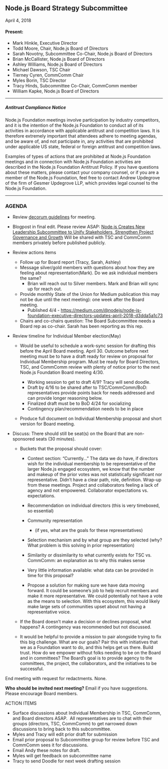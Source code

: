 ## Node.js Board Strategy Subcommittee

April 4, 2018

#### Present: 

- Mark Hinkle, Executive Director
- Todd Moore, Chair, Node.js Board of Directors
- Sarah Novotny, Subcommittee Co-Chair, Node.js Board of Directors
- Brian McCallister, Node.js Board of Directors
- Ashley Williams, Node.js Board of Directors
- Michael Dawson, TSC Chair
- Tierney Cyren, CommComm Chair
- Myles Borin, TSC Director
- Tracy Hinds, Subcommittee Co-Chair, CommComm member
- William Kapke, Node.js Board of Directors

* * *
##### Antitrust Compliance Notice
Node.js Foundation meetings involve participation by industry competitors, and it is the 
intention of the Node.js Foundation to conduct all of its activities in accordance with 
applicable antitrust and competition laws. It is therefore extremely important that 
attendees adhere to meeting agendas, and be aware of, and not participate in, any 
activities that are prohibited under applicable US state, federal or foreign antitrust
and competition laws. 

Examples of types of actions that are prohibited at Node.js Foundation meetings and in 
connection with Node.js Foundation activities are described in the Node.js Foundation 
Antitrust Policy. If you have questions about these matters, please contact your company
counsel, or if you are a member of the Node.js Foundation, feel free to contact Andrew 
Updegrove of the firm of Gesmer Updegrove LLP, which provides legal counsel to the 
Node.js Foundation.
* * *

### AGENDA

- Review [decorum guidelines](https://github.com/nodejs/admin/blob/master/MemberExpectations.md)
for meeting. 
- Blogpost in final edit. Please review ASAP: [Node.js Creates New Leadership Subcommittee 
to Unify Stakeholders, Strengthen Project Governance and Growth](https://docs.google.com/document/d/18B0i4dK625i6OI4B1PJnX0SjVrE_DJPenUG1KH6BXpw/edit) Will be
shared with TSC and CommComm members privately before published publicly. 
- Review actions items 
    - Follow up for Board report (Tracy, Sarah, Ashley) 
    - Message silver/gold members with questions about how they are feeling about 
    representation(Mark). Do we ask individual members the same? 
        - Brian will reach out to Silver members. Mark and Brian will sync up for reach out. 
    - Provide monthly State of the Union for Medium publication this may not be due until 
    the next meeting): one week after the Board meeting.  
        - Published 4/4 - https://medium.com/@nodejs/node-js-foundation-executive-directors-updates-april-2018-d3dda5a1c73 
    - Chairs and co-chairs question: The Board Subcommittee needs a Board rep as co-chair.
    Sarah has been reporting as this rep.  
- Review timeline for Individual Member election(May) 
    - Would be useful to schedule a work-sync session for drafting this before the April
    Board meeting. April 30. Outcome before next meeting must be to have a draft ready for
    review on proposal for Individual Membership program. Must be ready for Board Directors,
    TSC, and CommComm review with plenty of notice prior to the next Node.js Foundation Board
    meeting 4/30. 
        - Working session to get to draft 4/9? Tracy will send doodle. 
        - Draft by 4/16 to be shared after to TSC/CommComm/BoD: representatives provide points
        back for needs addressed and can provide longer reasoning below. 
        - Finalized draft must be to BoD 4/24 for socializing 
        - Contingency plan/recommendation needs to be in place 

    - Produce full document on Individual Membership proposal and short version for Board meeting. 

- Discuss: There should still be seat(s) on the Board that are non-sponsored seats (30 minutes).  
    - Buckets that the proposal should cover: 
        - Context section: “Currently…” The data we do have, if directors wish for the individual 
        membership to be representative of the larger Node.js engaged ecosystem, we know that the
        number and makeup of the prior votes was not statistically significant nor representative.
        Didn’t have a clear path, role, definition. Wrap-up from these meetings. Project and collaborators
        feeling a lack of agency and not empowered. Collaborator expectations vs. expectations. 
        - Recommendation on individual directors (this is very timeboxed, so essential) 
        - Community representation 
            - (if yes, what are the goals for these representatives) 

        - Selection mechanism and by what group are they selected (why? What problem is this 
        solving in prior representation) 
        - Similarity or dissimilarity to what currently exists for TSC vs. CommComm: an explanation
        as to why this makes sense 
        - Very little information available: what data can be provided in time for this proposal? 
        - Propose a solution for making sure we have data moving forward. It could be someone’s job
        to help recruit members and make it more representative. We could potentially not have a vote
        as the means to selection. With this ecosystem, this would likely make large sets of communities
        upset about not having a representative voice. 

    - If the Board doesn’t make a decision or declines proposal, what happens? A contingency was 
    recommended but not discussed. 
    - It would be helpful to provide a mission to pair alongside trying to fix this big challenge.
    What are our goals? Pair this with initiatives that we as a Foundation want to do, and this helps
    get us there. Build trust. How do we empower without folks needing to be on the Board and in committees?
    The Board’s goal is to provide agency to the committees, the project, the collaborators, and the 
    initiatives to be successful. 

End meeting with request for redactments.
None.

**Who should be invited next meeting?**
Email if you have suggestions. Please encourage Board members. 

ACTION ITEMS

- Surface discussions about Individual Membership in TSC, CommComm, and Board directors ASAP.  All representatives are to chat with their groups (directors, TSC, CommComm) to get narrowed down discussions to bring back to this subcommittee. 
- Myles and Tracy will edit prior draft for submission 
- Email prior proposal to Subcommittee group for review before TSC and CommComm sees it for discussions. 
- Email Andy these notes for draft. 
- Myles will get feedback on subcommittee name 
- Tracy to send Doodle for next week drafting session

